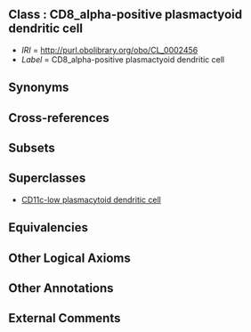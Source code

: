 
## Class : CD8_alpha-positive plasmactyoid dendritic cell

 * *IRI* = http://purl.obolibrary.org/obo/CL_0002456
 * *Label* = CD8_alpha-positive plasmactyoid dendritic cell

## Synonyms


## Cross-references


## Subsets


## Superclasses

 * [CD11c-low plasmacytoid dendritic cell](../../CL/89/CL_0000989.md)

## Equivalencies


## Other Logical Axioms


## Other Annotations


## External Comments

